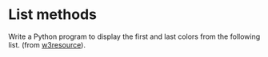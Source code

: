 # List methods

Write a Python program to display the first and last colors from the following list. (from [w3resource](https://www.w3resource.com/python-exercises/python-basic-exercises.php)).
